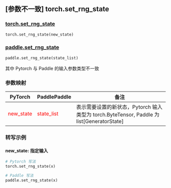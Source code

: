 ## [参数不一致] torch.set_rng_state

### [torch.set_rng_state](https://pytorch.org/docs/master/generated/torch.set_rng_state.html#torch.set_rng_state)

```python
torch.set_rng_state(new_state)
```

### [paddle.set_rng_state]()

```python
paddle.set_rng_state(state_list)
```

其中 Pytorch 与 Paddle 的输入参数类型不一致

### 参数映射
| PyTorch       | PaddlePaddle | 备注                                                   |
| ------------- | ------------ | ------------------------------------------------------ |
| <font color='red'> new_state </font>         | <font color='red'> state_list </font>            | 表示需要设置的新状态，Pytorch 输入类型为 torch.ByteTensor, Paddle 为 list[GeneratorState]                               |



### 转写示例

#### new_state: 指定输入
```python
# Pytorch 写法
torch.set_rng_state(x)

# Paddle 写法
paddle.set_rng_state(x)
```
